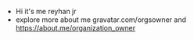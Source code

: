 - Hi it's me reyhan jr
- explore more about me gravatar.com/orgsowner and https://about.me/organization_owner

